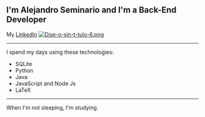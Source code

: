 ## I'm Alejandro Seminario and I'm a Back-End Developer
My <a href="https://www.linkedin.com/in/alejandrovalentinoseminariomedina/">LinkedIn</a>
[![Dise-o-sin-t-tulo-6.png](https://i.postimg.cc/cJj8vdf8/Dise-o-sin-t-tulo-6.png)](https://postimg.cc/v1rmjFqQ)
- - -
I spend my days using these technologies:
- SQLite
- Python
- Java
- JavaScript and Node Js
- LaTeX
- - -
When I'm not sleeping, I'm studying.
